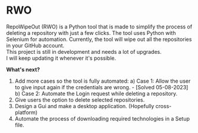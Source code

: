 # RWO
RepoWipeOut (RWO) is a Python tool that is made to simplify the process of deleting a repository with just a few clicks. The tool uses Python with Selenium for automation. 
Currently, the tool will wipe out all the repositories in your GitHub account.  
This project is still in development and needs a lot of upgrades.  
I will keep updating it whenever it's possible.

**What's next?**
1) Add more cases so the tool is fully automated:
   a) Case 1: Allow the user to give input again if the credentials are wrong. - [Solved 05-08-2023]
   b) Case 2: Automate the Login request while deleting a repository.
3) Give users the option to delete selected repositories.
4) Design a Gui and make a desktop application. (Hopefully cross-platform)
5) Automate the process of downloading required technologies in a Setup file.
